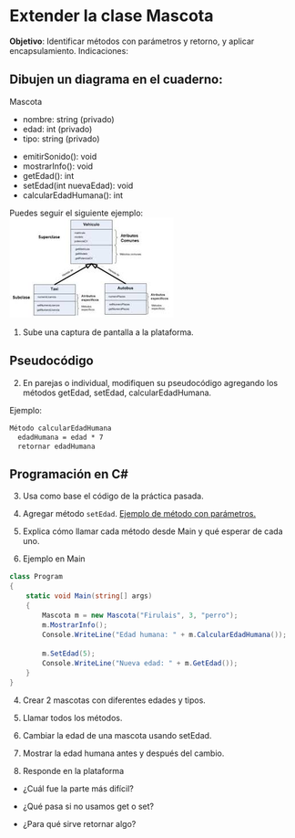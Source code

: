 # Extender la clase Mascota

**Objetivo**: Identificar métodos con parámetros y retorno, y aplicar encapsulamiento.
Indicaciones:

## Dibujen un diagrama en el cuaderno:

Mascota

- nombre: string (privado)
- edad: int (privado)
- tipo: string (privado)
+ emitirSonido(): void
+ mostrarInfo(): void
+ getEdad(): int
+ setEdad(int nuevaEdad): void
+ calcularEdadHumana(): int

Puedes seguir el siguiente ejemplo:
![ejemplo de diagrama de una clase](../imagenes/clasesyobjetos.jpg)

1. Sube una captura de pantalla a la plataforma.


## Pseudocódigo

2. En parejas o individual, modifiquen su pseudocódigo agregando los métodos getEdad, setEdad, calcularEdadHumana.

Ejemplo:

```
Método calcularEdadHumana
  edadHumana = edad * 7
  retornar edadHumana
```

## Programación en C#

3. Usa como base el código de la práctica pasada.

2. Agregar método `setEdad`. [Ejemplo de método con parámetros.](programacion/parametrosMetodos.md)

3. Explica cómo llamar cada método desde Main y qué esperar de cada uno.

2. Ejemplo en Main 

```c#
class Program
{
    static void Main(string[] args)
    {
        Mascota m = new Mascota("Firulais", 3, "perro");
        m.MostrarInfo();
        Console.WriteLine("Edad humana: " + m.CalcularEdadHumana());

        m.SetEdad(5);
        Console.WriteLine("Nueva edad: " + m.GetEdad());
    }
}
```

4. Crear 2 mascotas con diferentes edades y tipos.

5. Llamar todos los métodos. 

6. Cambiar la edad de una mascota usando setEdad.

7. Mostrar la edad humana antes y después del cambio.

8. Responde en la plataforma

-   ¿Cuál fue la parte más difícil?

- ¿Qué pasa si no usamos get o set?

- ¿Para qué sirve retornar algo?

